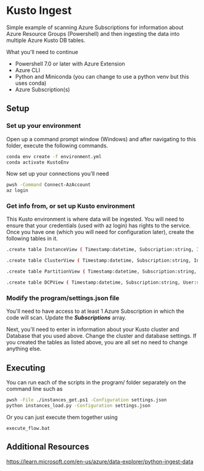 # Kusto Ingest

Simple example of scanning Azure Subscriptions for information about Azure Resource Groups (Powershell) and then ingesting the data into multiple Azure Kusto DB tables.

What you'll need to continue
- Powershell 7.0 or later with Azure Extension
- Azure CLI
- Python and Miniconda (you can change to use a python venv but this uses conda)
- Azure Subscription(s)

## Setup 

### Set up your environment

Open up a command prompt window (Windows) and after navigating to this folder, execute the following commands.

```bash
conda env create -f environment.yml
conda activate KustoEnv
```

Now set up your connections you'll need

```bash
pwsh -Command Connect-AzAccount
az login
```

### Get info from, or set up Kusto environment

This Kusto environment is where data will be ingested. You will need to ensure that your credentials (used with az login) has rights to the service. Once you have one (which you will need for configuration later), create the following tables in it.

```bash
.create table InstanceView ( Timestamp:datetime, Subscription:string, Instance:string, Group:string)

.create table ClusterView ( Timestamp:datetime, Subscription:string, Instance:string, Cluster:string)

.create table PartitionView ( Timestamp:datetime, Subscription:string, Instance:string, Partition:string)

.create table DCPView ( Timestamp:datetime, Subscription:string, User:string, Group:string, SubType:string, Version:string)
```

### Modify the program/settings.json file

You'll need to have access to at least 1 Azure Subscription in which the code will scan. Update the ***Subscriptions*** array.

Next, you'll need to enter in information about your Kusto cluster and Database that you used above. Change the cluster and database settings. If you created the tables as listed above, you are all set no need to change anything else. 

## Executing 

You can run each of the scripts in the program/ folder separately on the command line such as

```bash
pwsh -File ./instances_get.ps1 -Configuration settings.json
python instances_load.py -Configuration settings.json
```

Or you can just execute them together using 

```
execute_flow.bat
```

## Additional Resources

https://learn.microsoft.com/en-us/azure/data-explorer/python-ingest-data
